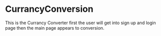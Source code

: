 # CurrancyConversion
This is the Currancy Converter first the user will get into sign up and login page then the main page appears to conversion. 
